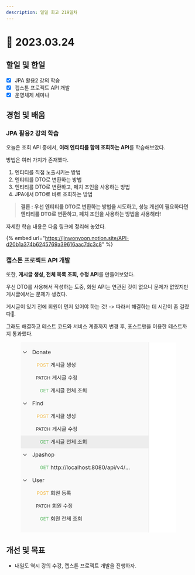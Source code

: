 ```yaml
---
description: 일일 회고 219일차
---
```


# 🙂 2023.03.24

## 할일 및 한일&#x20;

* [x] JPA 활용2 강의 학습&#x20;
* [x] 캡스톤 프로젝트 API 개발&#x20;
* [x] 운영체제 세미나&#x20;

## 경험 및 배움&#x20;

### JPA 활용2 강의 학습&#x20;

오늘은 조회 API 중에서, **여러 엔티티를 함께 조회하는 API**를 학습해보았다.

방법은 여러 가지가 존재했다.

1. 엔티티를 직접 노출시키는 방법
2. 엔티티를 DTO로 변환하는 방법
3. 엔티티를 DTO로 변환하고, 페치 조인을 사용하는 방법
4. JPA에서 DTO로 바로 조회하는 방법

> **결론 : 우선 엔티티를 DTO로 변환하는 방법을 시도하고, 성능 개선이 필요하다면 엔티티를 DTO로 변환하고, 페치 조인을 사용하는 방법을 사용해라!**

자세한 학습 내용은 다음 링크에 정리해 놓았다.

{% embed url="https://jinwonyoon.notion.site/API-d20b1a374b6245769a39616aac7dc3c8" %}

### 캡스톤 프로젝트 API 개발&#x20;

또한, **게시글 생성, 전체 목록 조회, 수정 API**를 만들어보았다.

우선 DTO를 사용해서 작성하는 도중, 회원 API는 연관된 것이 없으니 문제가 없었지만 게시글에서는 문제가 생겼다.

게시글이 있기 전에 회원이 먼저 있어야 하는 것! -> 따라서 해결하는 데 시간이 좀 걸렸다🥲.

그래도 해결하고 테스트 코드와 서비스 계층까지 변경 후, 포스트맨을 이용한 테스트까지 통과했다.

<figure><img src="../.gitbook/assets/image (10).png" alt=""><figcaption></figcaption></figure>

## 개선 및 목표&#x20;

* 내일도 역시 강의 수강, 캡스톤 프로젝트 개발을 진행하자.&#x20;
